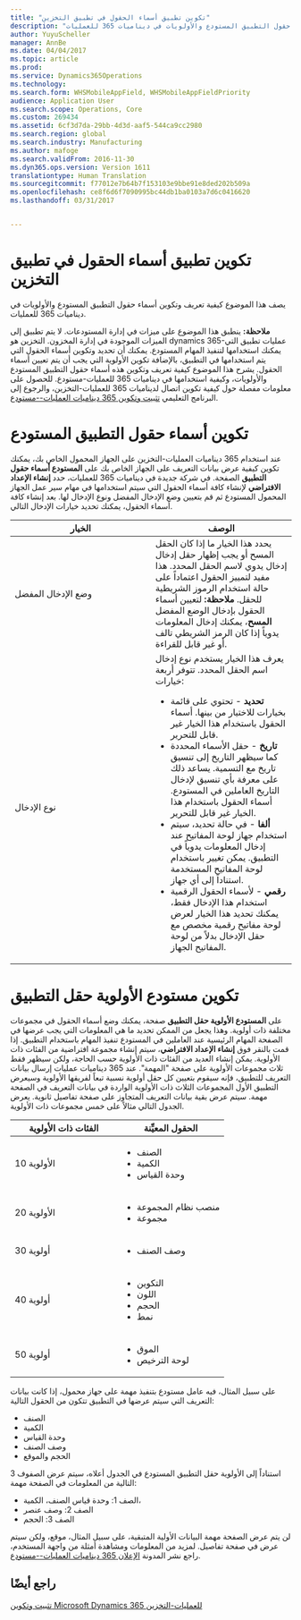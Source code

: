 ```yaml
---
title: "تكوين تطبيق أسماء الحقول في تطبيق التخزين"
description: "يصف هذا الموضوع كيفية تعريف وتكوين أسماء حقول التطبيق المستودع والأولويات في ديناميات 365 للعمليات."
author: YuyuScheller
manager: AnnBe
ms.date: 04/04/2017
ms.topic: article
ms.prod: 
ms.service: Dynamics365Operations
ms.technology: 
ms.search.form: WHSMobileAppField, WHSMobileAppFieldPriority
audience: Application User
ms.search.scope: Operations, Core
ms.custom: 269434
ms.assetid: 6cf3d7da-29bb-4d3d-aaf5-544ca9cc2980
ms.search.region: global
ms.search.industry: Manufacturing
ms.author: mafoge
ms.search.validFrom: 2016-11-30
ms.dyn365.ops.version: Version 1611
translationtype: Human Translation
ms.sourcegitcommit: f77012e7b64b7f153103e9bbe91e8ded202b509a
ms.openlocfilehash: ce8f6d6f7090995bc44db1ba0103a7d6c0416620
ms.lasthandoff: 03/31/2017


---
```


# <a name="configure-app-field-names-in-warehousing-app"></a>تكوين تطبيق أسماء الحقول في تطبيق التخزين

يصف هذا الموضوع كيفية تعريف وتكوين أسماء حقول التطبيق المستودع والأولويات في ديناميات 365 للعمليات. 

**ملاحظة:** ينطبق هذا الموضوع على ميزات في إدارة المستودعات. لا يتم تطبيق إلى الميزات الموجودة في إدارة المخزون. التخزين هو dynamics 365-عمليات تطبيق التي يمكنك استخدامها لتنفيذ المهام المستودع. يمكنك أن تحديد وتكوين أسماء الحقول التي يتم استخدامها في التطبيق، بالإضافة تكوين الأولوية التي يجب أن يتم تعيين أسماء الحقول. يشرح هذا الموضوع كيفية تعريف وتكوين هذه أسماء حقول التطبيق المستودع والأولويات، وكيفية استخدامها في ديناميات 365 للعمليات-مستودع. للحصول على معلومات مفصلة حول كيفية تكوين اتصال لديناميات 365 للعمليات-التخزين، والرجوع إلى البرنامج التعليمي [تثبيت وتكوين 365 ديناميات العمليات--مستودع](install-configure-warehousing-app.md).

<a name="configure-warehouse-app-field-names"></a>تكوين أسماء حقول التطبيق المستودع
===================================

عند استخدام 365 ديناميات العمليات-التخزين على الجهاز المحمول الخاص بك، يمكنك تكوين كيفية عرض بيانات التعريف على الجهاز الخاص بك على **المستودع أسماء حقول التطبيق** الصفحة. في شركة جديدة في ديناميات 365 للعمليات، حدد **إنشاء الإعداد الافتراضي** لإنشاء كافة أسماء الحقول التي سيتم استخدامها في مهام سير عمل الجهاز المحمول المستودع ثم قم بتعيين وضع الإدخال المفضل ونوع الإدخال لها. بعد إنشاء كافة أسماء الحقول، يمكنك تحديد خيارات الإدخال التالي.

<table>
<colgroup>
<col width="50%" />
<col width="50%" />
</colgroup>
<thead>
<tr class="header">
<th>الخيار</th>
<th>‏‏الوصف</th>
</tr>
</thead>
<tbody>
<tr class="odd">
<td>وضع الإدخال المفضل</td>
<td>يحدد هذا الخيار ما إذا كان الحقل المسح أو يجب إظهار حقل إدخال إدخال يدوي لاسم الحقل المحدد. هذا مفيد لتمييز الحقول اعتماداً على حالة استخدام الرموز الشريطية للحقل. <strong>ملاحظة:</strong> لتعيين أسماء الحقول بإدخال الوضع المفضل <strong>المسح</strong>، يمكنك إدخال المعلومات يدوياً إذا كان الرمز الشريطي تالف أو غير قابل للقراءة.</td>
</tr>
<tr class="even">
<td>نوع الإدخال</td>
<td>يعرف هذا الخيار يستخدم نوع إدخال اسم الحقل المحدد. تتوفر أربعة خيارات:
<ul>
<li><strong>تحديد</strong> - تحتوي على قائمة بخيارات للاختيار من بينها. أسماء الحقول باستخدام هذا الخيار غير قابل للتحرير.</li>
<li><strong>تاريخ</strong> - حقل الأسماء المحددة كما سيظهر التاريخ إلى تنسيق تاريخ مع التسمية. يساعد ذلك على معرفة بأي تنسيق لإدخال التاريخ العاملين في المستودع. أسماء الحقول باستخدام هذا الخيار غير قابل للتحرير.</li>
<li><strong>ألفا</strong> - في حالة تحديد، سيتم استخدام جهاز لوحة المفاتيح عند إدخال المعلومات يدوياً في التطبيق. يمكن تغيير باستخدام لوحة المفاتيح المستخدمة استناداً إلى أي جهاز.</li>
<li><strong>رقمي</strong> - لأسماء الحقول الرقمية استخدام هذا الإدخال فقط، يمكنك تحديد هذا الخيار لعرض لوحة مفاتيح رقمية مخصص مع حقل الإدخال بدلاً من لوحة المفاتيح الجهاز.</li>
</ul></td>
</tr>
</tbody>
</table>

<a name="configure-warehouse-app-field-priority"></a>تكوين مستودع الأولوية حقل التطبيق
======================================

على **المستودع الأولوية حقل التطبيق** صفحة، يمكنك وضع أسماء الحقول في مجموعات مختلفة ذات أولوية. وهذا يجعل من الممكن تحديد ما هي المعلومات التي يجب عرضها في الصفحة المهام الرئيسية عند العاملين في المستودع تنفيذ المهام باستخدام التطبيق. إذا قمت بالنقر فوق **إنشاء الإعداد الافتراضي**، سيتم إنشاء مجموعة افتراضية من الفئات ذات الأولوية. يمكن إنشاء العديد من الفئات ذات الأولوية حسب الحاجة، ولكن سيظهر فقط ثلاث مجموعات الأولوية على صفحة "المهمة". عند 365 ديناميات عمليات إرسال بيانات التعريف للتطبيق، فإنه سيقوم بتعيين كل حقل أولوية نسبية تبعاً لفريقها الأولوية وسيعرض التطبيق الأول المجموعات الثلاث ذات الأولوية الواردة في بيانات التعريف في الصفحة مهمة. سيتم عرض بقية بيانات التعريف المتجاوز على صفحة تفاصيل ثانوية. يعرض الجدول التالي مثالاً على خمس مجموعات ذات الأولوية.

<table>
<colgroup>
<col width="50%" />
<col width="50%" />
</colgroup>
<thead>
<tr class="header">
<th>الفئات ذات الأولوية</th>
<th>الحقول المعيِّنة</th>
</tr>
</thead>
<tbody>
<tr class="odd">
<td> الأولوية 10</td>
<td><ul>
<li>الصنف</li>
<li>الكمية</li>
<li>وحدة القياس</li>
</ul></td>
</tr>
<tr class="even">
<td> الأولوية 20</td>
<td><ul>
<li>منصب نظام المجموعة</li>
<li>مجموعة</li>
</ul></td>
</tr>
<tr class="odd">
<td> أولوية 30</td>
<td><ul>
<li>وصف الصنف</li>
</ul></td>
</tr>
<tr class="even">
<td> أولوية 40</td>
<td><ul>
<li>التكوين</li>
<li>اللون</li>
<li>الحجم</li>
<li>نمط</li>
</ul></td>
</tr>
<tr class="odd">
<td> أولوية 50</td>
<td><ul>
<li> الموق</li>
<li>لوحة الترخيص</li>
</ul></td>
</tr>
</tbody>
</table>

على سبيل المثال، فيه عامل مستودع بتنفيذ مهمة على جهاز محمول، إذا كانت بيانات التعريف التي سيتم عرضها في التطبيق تتكون من الحقول التالية:

-   الصنف
-   الكمية
-   وحدة القياس
-   وصف الصنف
-   الحجم والموقع

استناداً إلى الأولوية حقل التطبيق المستودع في الجدول أعلاه، سيتم عرض الصفوف 3 التالية من المعلومات في الصفحة مهمة:

-   الصف 1: وحدة قياس الصنف، الكمية،
-   الصف 2: وصف عنصر
-   الصف 3: الحجم

لن يتم عرض الصفحة مهمة البيانات الأولية المتبقية، على سبيل المثال، موقع، ولكن سيتم عرض في صفحة تفاصيل. لمزيد من المعلومات ومشاهدة أمثلة من واجهة المستخدم، راجع نشر المدونة [الإعلان 365 ديناميات العمليات--مستودع](https://blogs.msdn.microsoft.com/dynamicsaxscm/2017/01/20/announcing-dynamics-365-for-operations-warehousing/).

<a name="see-also"></a>راجع أيضًا
--------

[تثبيت وتكوين Microsoft Dynamics 365 للعمليات-التخزين](install-configure-warehousing-app.md)


